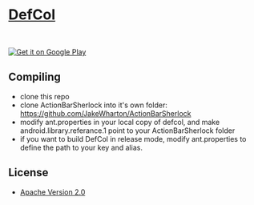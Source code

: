 [DefCol](http://dev.wentam.com/?defcol=1)
======

<a href="http://play.google.com/store/apps/details?id=com.wentam.defcol">
	  <img alt="Get it on Google Play" src="/static/defcol/images/get_it_on_play_logo_large.png" style="margin-top:30px;"/>
</a>

## Compiling

* clone this repo
* clone ActionBarSherlock into it's own folder: https://github.com/JakeWharton/ActionBarSherlock
* modify ant.properties in your local copy of defcol, and make android.library.referance.1 point to your ActionBarSherlock folder
* if you want to build DefCol in release mode, modify ant.properties to define the path to your key and alias.

## License

* [Apache Version 2.0](http://www.apache.org/licenses/LICENSE-2.0.html)
